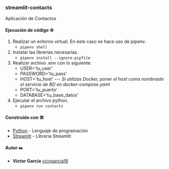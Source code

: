 ### streamlit-contacts

Aplicación de Contactos

 #### Ejecución de código ⚙️

1. Realizar un entorno virtual. En este caso se hace uso de pipenv.
    - <code>pipenv shell</code>
2. Instalar las librerias necesarias.
    - <code>pipenv install --ignore-pipfile</code>
3. Realizar archivo .env con lo siguiente:
    * USER='tu_user'
    * PASSWORD='tu_pass'
    * HOST='tu_host' --- *Si utilizas Docker, poner el host como nombraste el servicio de BD en docker-compose.yaml*
    * PORT='tu_puerto'
    * DATABASE='tu_base_datos'
5. Ejecutar el archivo python.
    - <code>pipenv run contacts</code>

#### Construido con 🛠️

* [Python](https://www.python.org/) - Lenguaje de programación
* [Streamlit](https://docs.streamlit.io/) - Libreria Streamlit

#### Autor ✒️

* **Víctor García** [vicogarcia16](https://github.com/vicogarcia16)
